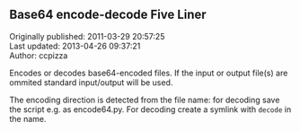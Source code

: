 ## Base64 encode-decode Five Liner  
Originally published: 2011-03-29 20:57:25  
Last updated: 2013-04-26 09:37:21  
Author: ccpizza   
  
Encodes or decodes base64-encoded files. If the input or output file(s) are ommited standard input/output will be used.

The encoding direction is detected from the file name: for decoding save the script e.g. as encode64.py. For decoding create a symlink with `decode` in the name.